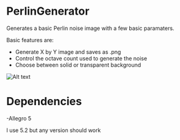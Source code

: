 # PerlinGenerator
Generates a basic Perlin noise image with a few basic paramaters.

Basic features are:
- Generate X by Y image and saves as .png
- Control the octave count used to generate the noise
- Choose between solid or transparent background

![Alt text](../master/bin/sample.png)

# Dependencies

-Allegro 5

I use 5.2 but any version should work
